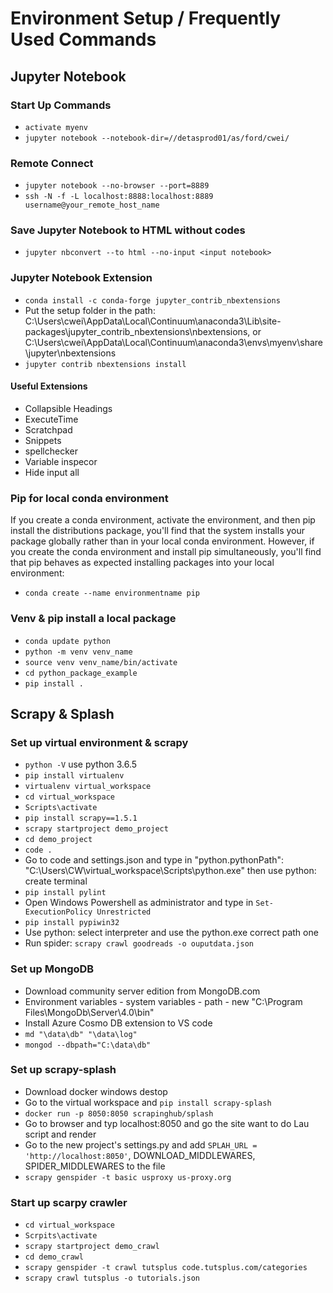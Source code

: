 # Environment Setup / Frequently Used Commands

## Jupyter Notebook
### Start Up Commands
- `activate myenv`
- `jupyter notebook --notebook-dir=//detasprod01/as/ford/cwei/`

### Remote Connect
- `jupyter notebook --no-browser --port=8889`
- `ssh -N -f -L localhost:8888:localhost:8889 username@your_remote_host_name`

### Save Jupyter Notebook to HTML without codes
- `jupyter nbconvert --to html --no-input <input notebook>`

### Jupyter Notebook Extension
- `conda install -c conda-forge jupyter_contrib_nbextensions`
- Put the setup folder in the path: C:\Users\cwei\AppData\Local\Continuum\anaconda3\Lib\site-packages\jupyter_contrib_nbextensions\nbextensions, or C:\Users\cwei\AppData\Local\Continuum\anaconda3\envs\myenv\share\jupyter\nbextensions
- `jupyter contrib nbextensions install`

#### Useful Extensions
- Collapsible Headings
- ExecuteTime
- Scratchpad
- Snippets
- spellchecker
- Variable inspecor
- Hide input all

### Pip for local conda environment
If you create a conda environment, activate the environment, and then pip install the distributions package, you'll find that the system installs your package globally rather than in your local conda environment. However, if you create the conda environment and install pip simultaneously, you'll find that pip behaves as expected installing packages into your local environment:
- `conda create --name environmentname pip`

### Venv & pip install a local package
- `conda update python`
- `python -m venv venv_name`
- `source venv venv_name/bin/activate`
- `cd python_package_example`
- `pip install .`

## Scrapy & Splash
### Set up virtual environment & scrapy
- `python -V` use python 3.6.5
- `pip install virtualenv`
- `virtualenv virtual_workspace`
- `cd virtual_workspace`
- `Scripts\activate`
- `pip install scrapy==1.5.1`
- `scrapy startproject demo_project`
- `cd demo_project`
- `code .`
- Go to code and settings.json and type in "python.pythonPath": "C:\\Users\\CW\\virtual_workspace\\Scripts\\python.exe" then use python: create terminal
- `pip install pylint`
- Open Windows Powershell as administrator and type in `Set-ExecutionPolicy Unrestricted`
- `pip install pypiwin32`
- Use python: select interpreter and use the python.exe correct path one
- Run spider: `scrapy crawl goodreads -o ouputdata.json`

### Set up MongoDB
- Download community server edition from MongoDB.com
- Environment variables - system variables - path - new "C:\Program Files\MongoDb\Server\4.0\bin"
- Install Azure Cosmo DB extension to VS code
- `md "\data\db" "\data\log"`
- `mongod --dbpath="C:\data\db"`

### Set up scrapy-splash
- Download docker windows destop
- Go to the virtual workspace and `pip install scrapy-splash`
- `docker run -p 8050:8050 scrapinghub/splash`
- Go to browser and typ localhost:8050 and go the site want to do Lau script and render
- Go to the new project's settings.py and add `SPLAH_URL = 'http://localhost:8050'`, DOWNLOAD_MIDDLEWARES, SPIDER_MIDDLEWARES to the file
- `scrapy genspider -t basic usproxy us-proxy.org`

### Start up scarpy crawler
- `cd virtual_workspace`
- `Scrpits\activate`
- `scrapy startproject demo_crawl`
- `cd demo_crawl`
- `scrapy genspider -t crawl tutsplus code.tutsplus.com/categories`
- `scrapy crawl tutsplus -o tutorials.json`

